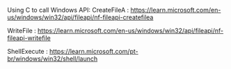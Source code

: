 Using C to call Windows API: 
CreateFileA : https://learn.microsoft.com/en-us/windows/win32/api/fileapi/nf-fileapi-createfilea

WriteFile : https://learn.microsoft.com/en-us/windows/win32/api/fileapi/nf-fileapi-writefile

ShellExecute : https://learn.microsoft.com/pt-br/windows/win32/shell/launch
